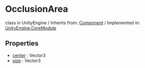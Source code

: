 # OcclusionArea
class in UnityEngine
 / Inherits from: <a href="https://docs.unity3d.com/6000.0/Documentation/ScriptReference/Component.html">Component</a> / Implemented in: <a href="https://docs.unity3d.com/6000.0/Documentation/ScriptReference/UnityEngine.CoreModule.html">UnityEngine.CoreModule</a>
## Properties
- <a href="https://docs.unity3d.com/6000.0/Documentation/ScriptReference/OcclusionArea-center.html">center</a> : Vector3
- <a href="https://docs.unity3d.com/6000.0/Documentation/ScriptReference/OcclusionArea-size.html">size</a> : Vector3

